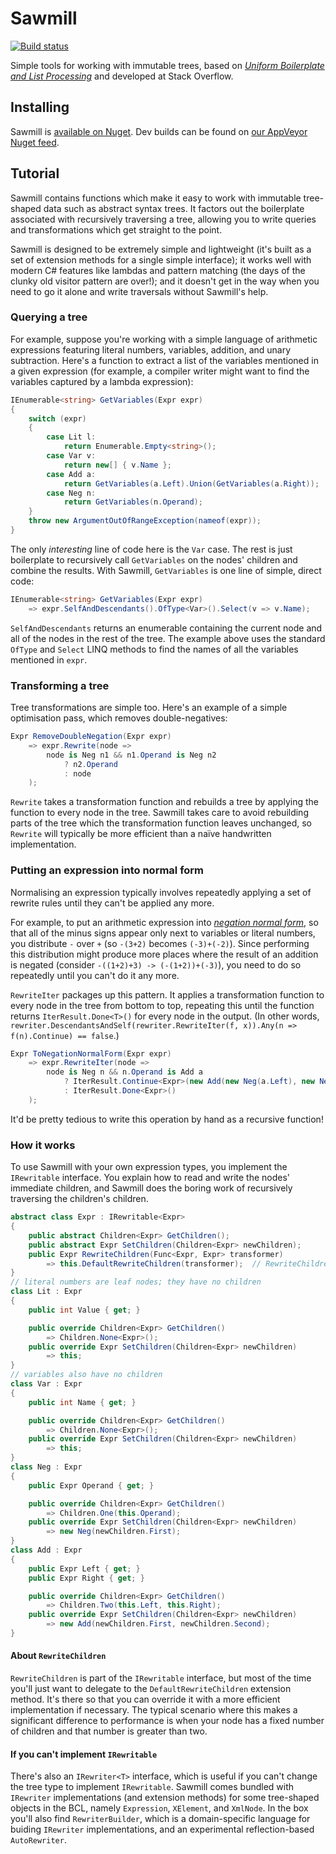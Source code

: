 Sawmill
=======

[![Build status](https://ci.appveyor.com/api/projects/status/cc2fnul624198x02?svg=true)](https://ci.appveyor.com/project/benjamin-hodgson/sawmill)

Simple tools for working with immutable trees, based on [_Uniform Boilerplate and List Processing_](http://ndmitchell.com/downloads/paper-uniform_boilerplate_and_list_processing-30_sep_2007.pdf) and developed at Stack Overflow.

Installing
----------

Sawmill is [available on Nuget](https://www.nuget.org/packages/Sawmill/). Dev builds can be found on [our AppVeyor Nuget feed](https://ci.appveyor.com/nuget/sawmill-2d8cq9lwy37i).

Tutorial
--------

Sawmill contains functions which make it easy to work with immutable tree-shaped data such as abstract syntax trees. It factors out the boilerplate associated with recursively traversing a tree, allowing you to write queries and transformations which get straight to the point.

Sawmill is designed to be extremely simple and lightweight (it's built as a set of extension methods for a single simple interface); it works well with modern C# features like lambdas and pattern matching (the days of the clunky old visitor pattern are over!); and it doesn't get in the way when you need to go it alone and write traversals without Sawmill's help.

### Querying a tree

For example, suppose you're working with a simple language of arithmetic expressions featuring literal numbers, variables, addition, and unary subtraction. Here's a function to extract a list of the variables mentioned in a given expression (for example, a compiler writer might want to find the variables captured by a lambda expression):

```csharp
IEnumerable<string> GetVariables(Expr expr)
{
    switch (expr)
    {
        case Lit l:
            return Enumerable.Empty<string>();
        case Var v:
            return new[] { v.Name };
        case Add a:
            return GetVariables(a.Left).Union(GetVariables(a.Right));
        case Neg n:
            return GetVariables(n.Operand);
    }
    throw new ArgumentOutOfRangeException(nameof(expr));
}
```

The only _interesting_ line of code here is the `Var` case. The rest is just boilerplate to recursively call `GetVariables` on the nodes' children and combine the results. With Sawmill, `GetVariables` is one line of simple, direct code:

```csharp
IEnumerable<string> GetVariables(Expr expr)
    => expr.SelfAndDescendants().OfType<Var>().Select(v => v.Name);
```

`SelfAndDescendants` returns an enumerable containing the current node and all of the nodes in the rest of the tree. The example above uses the standard `OfType` and `Select` LINQ methods to find the names of all the variables mentioned in `expr`.

### Transforming a tree

Tree transformations are simple too. Here's an example of a simple optimisation pass, which removes double-negatives:

```csharp
Expr RemoveDoubleNegation(Expr expr)
    => expr.Rewrite(node =>
        node is Neg n1 && n1.Operand is Neg n2
            ? n2.Operand
            : node
    );
```

`Rewrite` takes a transformation function and rebuilds a tree by applying the function to every node in the tree. Sawmill takes care to avoid rebuilding parts of the tree which the transformation function leaves unchanged, so `Rewrite` will typically be more efficient than a naïve handwritten implementation.

### Putting an expression into normal form

Normalising an expression typically involves repeatedly applying a set of rewrite rules until they can't be applied any more.

For example, to put an arithmetic expression into [_negation normal form_](https://en.wikipedia.org/wiki/Negation_normal_form), so that all of the minus signs appear only next to variables or literal numbers, you distribute `-` over `+` (so `-(3+2)` becomes `(-3)+(-2)`). Since performing this distribution might produce more places where the result of an addition is negated (consider `-((1+2)+3) -> (-(1+2))+(-3)`), you need to do so repeatedly until you can't do it any more.

`RewriteIter` packages up this pattern. It applies a transformation function to every node in the tree from bottom to top, repeating this until the function returns `IterResult.Done<T>()` for every node in the output. (In other words, `rewriter.DescendantsAndSelf(rewriter.RewriteIter(f, x)).Any(n => f(n).Continue) == false`.)

```csharp
Expr ToNegationNormalForm(Expr expr)
    => expr.RewriteIter(node => 
        node is Neg n && n.Operand is Add a
            ? IterResult.Continue<Expr>(new Add(new Neg(a.Left), new Neg(a.Right)))
            : IterResult.Done<Expr>()
    );
```

It'd be pretty tedious to write this operation by hand as a recursive function!

### How it works

To use Sawmill with your own expression types, you implement the `IRewritable` interface. You explain how to read and write the nodes' immediate children, and Sawmill does the boring work of recursively traversing the children's children.

```csharp
abstract class Expr : IRewritable<Expr>
{
    public abstract Children<Expr> GetChildren();
    public abstract Expr SetChildren(Children<Expr> newChildren);
    public Expr RewriteChildren(Func<Expr, Expr> transformer)
        => this.DefaultRewriteChildren(transformer);  // RewriteChildren will usually be implemented using DefaultRewriteChildren, but can be overridden for efficiency
}
// literal numbers are leaf nodes; they have no children
class Lit : Expr
{
    public int Value { get; }

    public override Children<Expr> GetChildren()
        => Children.None<Expr>();
    public override Expr SetChildren(Children<Expr> newChildren)
        => this;
}
// variables also have no children
class Var : Expr
{
    public int Name { get; }

    public override Children<Expr> GetChildren()
        => Children.None<Expr>();
    public override Expr SetChildren(Children<Expr> newChildren)
        => this;
}
class Neg : Expr
{
    public Expr Operand { get; }

    public override Children<Expr> GetChildren()
        => Children.One(this.Operand);
    public override Expr SetChildren(Children<Expr> newChildren)
        => new Neg(newChildren.First);
}
class Add : Expr
{
    public Expr Left { get; }
    public Expr Right { get; }

    public override Children<Expr> GetChildren()
        => Children.Two(this.Left, this.Right);
    public override Expr SetChildren(Children<Expr> newChildren)
        => new Add(newChildren.First, newChildren.Second);
}
```

#### About `RewriteChildren`

`RewriteChildren` is part of the `IRewritable` interface, but most of the time you'll just want to delegate to the `DefaultRewriteChildren` extension method. It's there so that you can override it with a more efficient implementation if necessary. The typical scenario where this makes a significant difference to performance is when your node has a fixed number of children and that number is greater than two.

#### If you can't implement `IRewritable`

There's also an `IRewriter<T>` interface, which is useful if you can't change the tree type to implement `IRewritable`. Sawmill comes bundled with `IRewriter` implementations (and extension methods) for some tree-shaped objects in the BCL, namely `Expression`, `XElement`, and `XmlNode`. In the box you'll also find `RewriterBuilder`, which is a domain-specific language for buiding `IRewriter` implementations, and an experimental reflection-based `AutoRewriter`.
